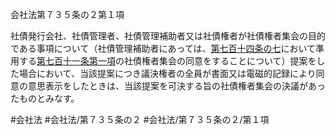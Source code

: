 会社法第７３５条の２第１項

社債発行会社、社債管理者、社債管理補助者又は社債権者が社債権者集会の目的である事項について（社債管理補助者にあっては、[第七百十四条の七](会社法＿＿＿＿第７１４条の７)において準用する[第七百十一条第一項](会社法＿＿＿＿第７１１条第１項)の社債権者集会の同意をすることについて）提案をした場合において、当該提案につき議決権者の全員が書面又は電磁的記録により同意の意思表示をしたときは、当該提案を可決する旨の社債権者集会の決議があったものとみなす。

#会社法
#会社法/第７３５条の２
#会社法/第７３５条の２/第１項

